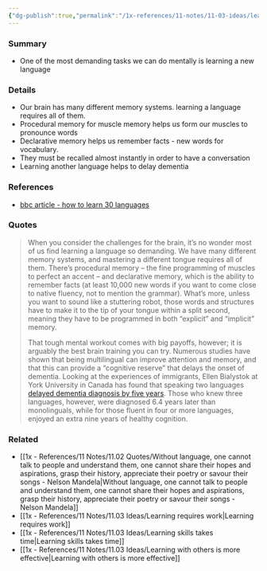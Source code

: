 ```yaml
---
{"dg-publish":true,"permalink":"/1x-references/11-notes/11-03-ideas/learning-a-language-is-exceedingly-complex/","title":"Learning a language is exceedingly complex","created":"2024-09-20T19:14:15.612+03:00","updated":"2024-09-23T15:17:46.599+03:00"}
---
```



### Summary
- One of the most demanding tasks we can do mentally is learning a new language

### Details
- Our brain has many different memory systems. learning a language requires all of them.
- Procedural memory for muscle memory helps us form our muscles to pronounce words
- Declarative memory helps us remember facts - new words for vocabulary.
- They must be recalled almost instantly in order to have a conversation
- Learning another language helps to delay dementia

### References
- [bbc article - how to learn 30 languages](https://www.bbc.com/future/article/20150528-how-to-learn-30-languages)

### Quotes
> When you consider the challenges for the brain, it’s no wonder most of us find learning a language so demanding. We have many different memory systems, and mastering a different tongue requires all of them. There’s procedural memory – the fine programming of muscles to perfect an accent – and declarative memory, which is the ability to remember facts (at least 10,000 new words if you want to come close to native fluency, not to mention the grammar). What’s more, unless you want to sound like a stuttering robot, those words and structures have to make it to the tip of your tongue within a split second, meaning they have to be programmed in both “explicit” and “implicit” memory.
>
> That tough mental workout comes with big payoffs, however; it is arguably the best brain training you can try. Numerous studies have shown that being multilingual can improve attention and memory, and that this can provide a “cognitive reserve” that delays the onset of dementia. Looking at the experiences of immigrants, Ellen Bialystok at York University in Canada has found that speaking two languages [delayed dementia diagnosis by five years](http://www.ncbi.nlm.nih.gov/pubmed/24959001). Those who knew three languages, however, were diagnosed 6.4 years later than monolinguals, while for those fluent in four or more languages, enjoyed an extra nine years of healthy cognition.


### Related
- [[1x - References/11 Notes/11.02 Quotes/Without language, one cannot talk to people and understand them, one cannot share their hopes and aspirations, grasp their history, appreciate their poetry or savour their songs - Nelson Mandela\|Without language, one cannot talk to people and understand them, one cannot share their hopes and aspirations, grasp their history, appreciate their poetry or savour their songs - Nelson Mandela]]
- [[1x - References/11 Notes/11.03 Ideas/Learning requires work\|Learning requires work]]
- [[1x - References/11 Notes/11.03 Ideas/Learning skills takes time\|Learning skills takes time]]
- [[1x - References/11 Notes/11.03 Ideas/Learning with others is more effective\|Learning with others is more effective]]